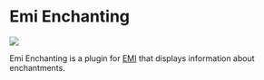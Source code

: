 # Emi Enchanting
<p align="left">
<a href="https://opensource.org/licenses/MIT"><img src="https://img.shields.io/badge/License-MIT-brightgreen.svg"></a>
</p>

Emi Enchanting is a plugin for [EMI](https://github.com/emilyploszaj/emi) that displays information about enchantments.